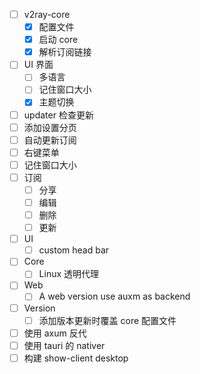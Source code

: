 - [ ] v2ray-core
	- [x] 配置文件
	- [x] 启动 core
	- [x] 解析订阅链接
- [ ] UI 界面
	- [ ] 多语言
	- [ ] 记住窗口大小
	- [x] 主题切换
- [ ] updater 检查更新
- [ ] 添加设置分页
- [ ] 自动更新订阅
- [ ] 右键菜单
- [ ] 记住窗口大小
- [ ] 订阅
	- [ ] 分享
	- [ ] 编辑
	- [ ] 删除
	- [ ] 更新
- [ ] UI
	- [ ] custom head bar
- [ ] Core
	- [ ] Linux 透明代理
- [ ] Web
	- [ ] A web version use auxm as backend
- [ ] Version
	- [ ] 添加版本更新时覆盖 core 配置文件

- [ ] 使用 axum 反代
- [ ] 使用 tauri 的 nativer
- [ ] 构建 show-client desktop